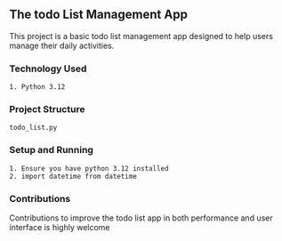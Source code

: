 ## The todo List Management App ##
This project is a basic todo list management app designed to help users manage their daily activities.

### Technology Used ##
    1. Python 3.12

### Project Structure ##
    todo_list.py

### Setup and Running ##
    1. Ensure you have python 3.12 installed 
    2. import datetime from datetime

### Contributions ##
Contributions to improve the todo list app in both performance and user interface is highly welcome 
